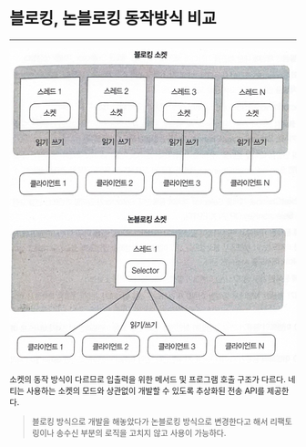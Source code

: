 # 블로킹, 논블로킹 동작방식 비교
*****
![compare](src/main/java/img/blockingNonBlocking/compare.png)

소켓의 동작 방식이 다르므로 입출력을 위한 메서드 및 프로그램 호출 구조가 다르다.
네티는 사용하는 소켓의 모드와 상관없이 개발할 수 있도록 추상화된 전송 API를 제공한다.
> 블로킹 방식으로 개발을 해놓았다가 논블로킹 방식으로 변경한다고 해서 리팩토링이나 송수신 부분의 로직을 고치지 않고 사용이 가능하다.

